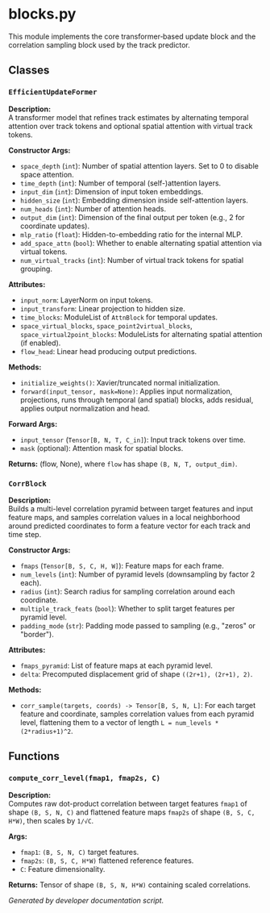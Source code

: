 # blocks.py

This module implements the core transformer‐based update block and the correlation sampling block used by the track predictor.

## Classes

### `EfficientUpdateFormer`
**Description:**  
A transformer model that refines track estimates by alternating temporal attention over track tokens and optional spatial attention with virtual track tokens.

**Constructor Args:**
- `space_depth` (`int`): Number of spatial attention layers. Set to 0 to disable space attention.
- `time_depth` (`int`): Number of temporal (self-)attention layers.
- `input_dim` (`int`): Dimension of input token embeddings.
- `hidden_size` (`int`): Embedding dimension inside self-attention layers.
- `num_heads` (`int`): Number of attention heads.
- `output_dim` (`int`): Dimension of the final output per token (e.g., 2 for coordinate updates).
- `mlp_ratio` (`float`): Hidden-to-embedding ratio for the internal MLP.
- `add_space_attn` (`bool`): Whether to enable alternating spatial attention via virtual tokens.
- `num_virtual_tracks` (`int`): Number of virtual track tokens for spatial grouping.

**Attributes:**
- `input_norm`: LayerNorm on input tokens.
- `input_transform`: Linear projection to hidden size.
- `time_blocks`: ModuleList of `AttnBlock` for temporal updates.
- `space_virtual_blocks`, `space_point2virtual_blocks`, `space_virtual2point_blocks`: ModuleLists for alternating spatial attention (if enabled).
- `flow_head`: Linear head producing output predictions.

**Methods:**
- `initialize_weights()`: Xavier/truncated normal initialization.
- `forward(input_tensor, mask=None)`: Applies input normalization, projections, runs through temporal (and spatial) blocks, adds residual, applies output normalization and head.

**Forward Args:**
- `input_tensor` (`Tensor[B, N, T, C_in]`): Input track tokens over time.
- `mask` (optional): Attention mask for spatial blocks.

**Returns:**
(flow, None), where `flow` has shape `(B, N, T, output_dim)`.

### `CorrBlock`
**Description:**  
Builds a multi-level correlation pyramid between target features and input feature maps, and samples correlation values in a local neighborhood around predicted coordinates to form a feature vector for each track and time step.

**Constructor Args:**
- `fmaps` (`Tensor[B, S, C, H, W]`): Feature maps for each frame.
- `num_levels` (`int`): Number of pyramid levels (downsampling by factor 2 each).
- `radius` (`int`): Search radius for sampling correlation around each coordinate.
- `multiple_track_feats` (`bool`): Whether to split target features per pyramid level.
- `padding_mode` (`str`): Padding mode passed to sampling (e.g., "zeros" or "border").

**Attributes:**
- `fmaps_pyramid`: List of feature maps at each pyramid level.
- `delta`: Precomputed displacement grid of shape `((2r+1), (2r+1), 2)`.

**Methods:**
- `corr_sample(targets, coords) -> Tensor[B, S, N, L]`: For each target feature and coordinate, samples correlation values from each pyramid level, flattening them to a vector of length `L = num_levels * (2*radius+1)^2`.

## Functions

### `compute_corr_level(fmap1, fmap2s, C)`
**Description:**  
Computes raw dot-product correlation between target features `fmap1` of shape `(B, S, N, C)` and flattened feature maps `fmap2s` of shape `(B, S, C, H*W)`, then scales by `1/√C`.

**Args:**
- `fmap1`: `(B, S, N, C)` target features.
- `fmap2s`: `(B, S, C, H*W)` flattened reference features.
- `C`: Feature dimensionality.

**Returns:**
Tensor of shape `(B, S, N, H*W)` containing scaled correlations.

*Generated by developer documentation script.*